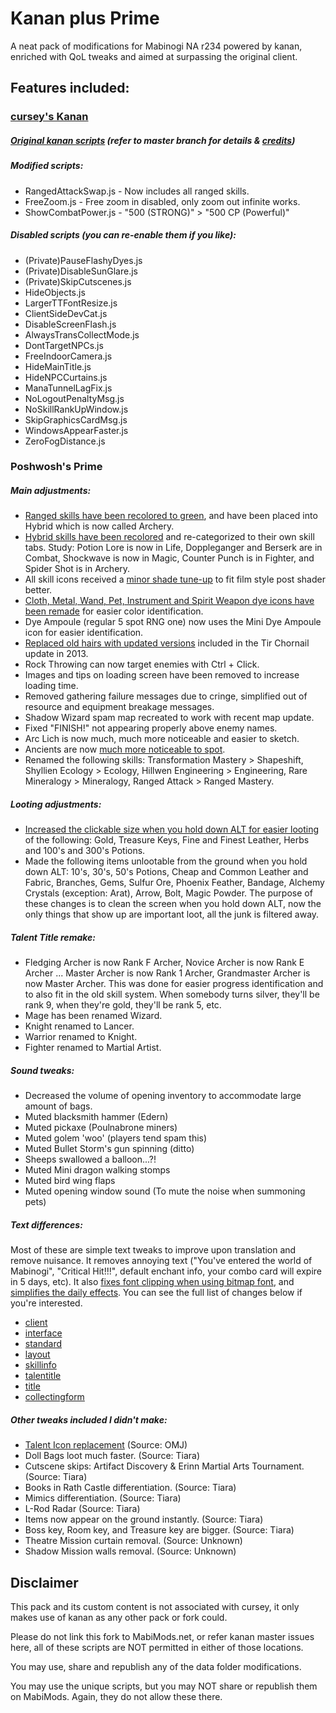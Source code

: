 # Kanan plus Prime 
A neat pack of modifications for Mabinogi NA r234 powered by kanan, enriched with QoL tweaks and aimed at surpassing the original client.

## Features included:
### [cursey's Kanan](https://github.com/cursey/kanan)
##### [Original kanan scripts](https://github.com/cursey/kanan/tree/master/scripts) (refer to master branch for details & [credits](https://github.com/cursey/kanan#original-patch-authors))

##### Modified scripts: 
- RangedAttackSwap.js - Now includes all ranged skills.
- FreeZoom.js - Free zoom in disabled, only zoom out infinite works.
- ShowCombatPower.js - "500 (STRONG)" > "500 CP (Powerful)"

##### Disabled scripts (you can re-enable them if you like):
- (Private)PauseFlashyDyes.js
- (Private)DisableSunGlare.js
- (Private)SkipCutscenes.js
- HideObjects.js
- LargerTTFontResize.js
- ClientSideDevCat.js
- DisableScreenFlash.js
- AlwaysTransCollectMode.js
- DontTargetNPCs.js
- FreeIndoorCamera.js
- HideMainTitle.js
- HideNPCCurtains.js
- ManaTunnelLagFix.js
- NoLogoutPenaltyMsg.js
- NoSkillRankUpWindow.js
- SkipGraphicsCardMsg.js
- WindowsAppearFaster.js
- ZeroFogDistance.js

### Poshwosh's Prime

##### Main adjustments:
- [Ranged skills have been recolored to green](http://i.imgur.com/y8Usjai.png), and have been placed into Hybrid which is now called Archery. 
- [Hybrid skills have been recolored](http://i.imgur.com/Hh6pkGE.png) and re-categorized to their own skill tabs. Study: Potion Lore is now in Life, Doppleganger and Berserk are in Combat, Shockwave is now in Magic, Counter Punch is in Fighter, and Spider Shot is in Archery.
- All skill icons received a [minor shade tune-up](http://i.imgur.com/pOpLZs3.png) to fit film style post shader better.
- [Cloth, Metal, Wand, Pet, Instrument and Spirit Weapon dye icons  have been remade](http://i.imgur.com/lxtx8m5.png) for easier color identification.
- Dye Ampoule (regular 5 spot RNG one) now uses the Mini Dye Ampoule icon for easier identification.
- [Replaced old hairs with updated versions](http://i.imgur.com/k4KmMah.png) included in the Tir Chornail update in 2013.
- Rock Throwing can now target enemies with Ctrl + Click.
- Images and tips on loading screen have been removed to increase loading time.
- Removed gathering failure messages due to cringe, simplified out of resource and equipment breakage messages.
- Shadow Wizard spam map recreated to work with recent map update.
- Fixed "FINISH!" not appearing properly above enemy names.
- Arc Lich is now much, much more noticeable and easier to sketch.
- Ancients are now [much more noticeable to spot](http://i.imgur.com/bML6Wfg.png).
- Renamed the following skills: Transformation Mastery > Shapeshift, Shyllien Ecology > Ecology, Hillwen Engineering > Engineering, Rare Mineralogy > Mineralogy, Ranged Attack > Ranged Mastery.

##### Looting adjustments:
- [Increased the clickable size when you hold down ALT for easier looting](http://i.imgur.com/T3HBqO9.png) of the following: Gold, Treasure Keys, Fine and Finest Leather, Herbs and 100's and 300's Potions.
- Made the following items unlootable from the ground when you hold down ALT: 10's, 30's, 50's Potions, Cheap and Common Leather and Fabric, Branches, Gems, Sulfur Ore, Phoenix Feather, Bandage, Alchemy Crystals (exception: Arat), Arrow, Bolt, Magic Powder.
The purpose of these changes is to clean the screen when you hold down ALT, now the only things that show up are important loot, all the junk is filtered away.

##### Talent Title remake:
- Fledging Archer is now Rank F Archer, Novice Archer is now Rank E Archer ... Master Archer is now Rank 1 Archer, Grandmaster Archer is now Master Archer.
This was done for easier progress identification and to also fit in the old skill system. When somebody turns silver, they'll be rank 9, when they're gold, they'll be rank 5, etc.
- Mage has been renamed Wizard.
- Knight renamed to Lancer.
- Warrior renamed to Knight.
- Fighter renamed to Martial Artist. 

##### Sound tweaks:
- Decreased the volume of opening inventory to accommodate large amount of bags.
- Muted blacksmith hammer (Edern)
- Muted pickaxe (Poulnabrone miners)
- Muted golem 'woo' (players tend spam this)
- Muted Bullet Storm's gun spinning (ditto)
- Sheeps swallowed a balloon...?!
- Muted Mini dragon walking stomps
- Muted bird wing flaps
- Muted opening window sound (To mute the noise when summoning pets)

##### Text differences:
Most of these are simple text tweaks to improve upon translation and remove nuisance. It removes annoying text ("You've entered the world of Mabinogi", "Critical Hit!!!", default enchant info, your combo card will expire in 5 days, etc).
It also [fixes font clipping when using bitmap font](http://i.imgur.com/tTrX3Q3.png), and [simplifies the daily effects](http://i.imgur.com/aCwA0aG.png).
You can see the full list of changes below if you're interested.
- [client](https://www.diffchecker.com/8k6zvkoq)
- [interface](https://www.diffchecker.com/fuhtjgeu)
- [standard](https://www.diffchecker.com/jhr0qr8y)
- [layout](https://www.diffchecker.com/mrymrvii)
- [skillinfo](https://www.diffchecker.com/342oi0mu)
- [talentitle](https://www.diffchecker.com/hylkrgi1)
- [title](https://www.diffchecker.com/qmswvmic)
- [collectingform](https://www.diffchecker.com/bindzguf)

##### Other tweaks included I didn't make:
- [Talent Icon replacement](http://i.imgur.com/Fhi0lO8.png) (Source: OMJ)
- Doll Bags loot much faster. (Source: Tiara)
- Cutscene skips: Artifact Discovery & Erinn Martial Arts Tournament. (Source: Tiara)
- Books in Rath Castle differentiation. (Source: Tiara)
- Mimics differentiation. (Source: Tiara)
- L-Rod Radar (Source: Tiara)
- Items now appear on the ground instantly. (Source: Tiara)
- Boss key, Room key, and Treasure key are bigger. (Source: Tiara) 
- Theatre Mission curtain removal. (Source: Unknown)
- Shadow Mission walls removal. (Source: Unknown)

## Disclaimer

This pack and its custom content is not associated with cursey, it only makes use of kanan as any other pack or fork could.

Please do not link this fork to MabiMods.net, or refer kanan master issues here, all of these scripts are NOT permitted in either of those locations.

You may use, share and republish any of the data folder modifications.

You may use the unique scripts, but you may NOT share or republish them on MabiMods. Again, they do not allow these there.
